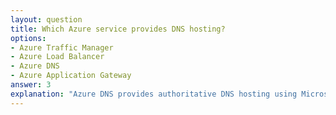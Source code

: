 ```yaml
---
layout: question
title: Which Azure service provides DNS hosting?
options:
- Azure Traffic Manager
- Azure Load Balancer
- Azure DNS
- Azure Application Gateway
answer: 3
explanation: "Azure DNS provides authoritative DNS hosting using Microsoft Azure infrastructure, offering fast performance and high availability."
---
```


